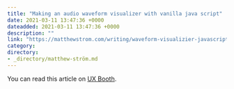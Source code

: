 ```yaml
---
title: "Making an audio waveform visualizer with vanilla java script"
date: 2021-03-11 13:47:36 +0000
dateadded: 2021-03-11 13:47:36 +0000
description: ""
link: "https://matthewstrom.com/writing/waveform-visualizier-javascript/"
category:
directory:
- _directory/matthew-ström.md
---
```

<p>You can read this article on <a href="https://www.uxbooth.com/articles/what-google-search-shows-us-about-future-of-product-design/" target="_blank" rel="noopener">UX Booth</a>.</p>
